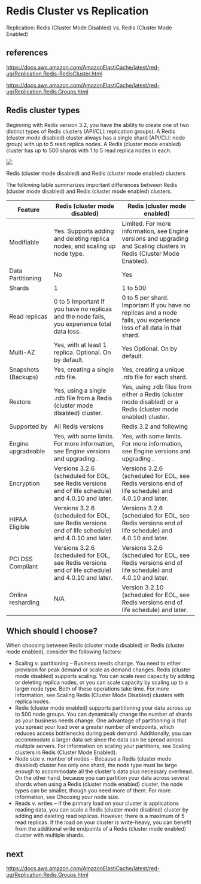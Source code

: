 # Redis Cluster vs Replication

Replication: Redis (Cluster Mode Disabled) vs. Redis (Cluster Mode Enabled)

## references

<https://docs.aws.amazon.com/AmazonElastiCache/latest/red-ug/Replication.Redis-RedisCluster.html>

<https://docs.aws.amazon.com/AmazonElastiCache/latest/red-ug/Replication.Redis.Groups.html>

## Redis cluster types

Beginning with Redis version 3.2, you have the ability to create one of two distinct types of Redis clusters (API/CLI: replication groups). A Redis (cluster mode disabled) cluster always has a single shard (API/CLI: node group) with up to 5 read replica nodes. A Redis (cluster mode enabled) cluster has up to 500 shards with 1 to 5 read replica nodes in each.

![](https://docs.aws.amazon.com/images/AmazonElastiCache/latest/red-ug/images/ElastiCache-NodeGroups.png)

Redis (cluster mode disabled) and Redis (cluster mode enabled) clusters

The following table summarizes important differences between Redis (cluster mode disabled) and Redis (cluster mode enabled) clusters.

| Feature             | Redis (cluster mode disabled)                                                                     | Redis (cluster mode enabled)                                                                                           |
|---------------------|---------------------------------------------------------------------------------------------------|------------------------------------------------------------------------------------------------------------------------|
| Modifiable          | Yes. Supports adding and deleting replica nodes, and scaling up node type.                        | Limited. For more information, see Engine versions and upgrading and Scaling clusters in Redis (Cluster Mode Enabled). |
| Data Partitioning   | No                                                                                                | Yes                                                                                                                    |
| Shards              | 1                                                                                                 | 1 to 500                                                                                                               |
| Read replicas       | 0 to 5  Important If you have no replicas and the node fails, you experience total data loss.     | 0 to 5 per shard.  Important If you have no replicas and a node fails, you experience loss of all data in that shard.  |
| Multi-AZ            | Yes, with at least 1 replica. Optional. On by default.                                            | Yes Optional. On by default.                                                                                           |
| Snapshots (Backups) | Yes, creating a single .rdb file.                                                                 | Yes, creating a unique .rdb file for each shard.                                                                       |
| Restore             | Yes, using a single .rdb file from a Redis (cluster mode disabled) cluster.                       | Yes, using .rdb files from either a Redis (cluster mode disabled) or a Redis (cluster mode enabled) cluster.           |
| Supported by        | All Redis versions                                                                                | Redis 3.2 and following                                                                                                |
| Engine upgradeable  | Yes, with some limits. For more information, see Engine versions and upgrading .                  | Yes, with some limits. For more information, see Engine versions and upgrading .                                       |
| Encryption          | Versions 3.2.6 (scheduled for EOL, see Redis versions end of life schedule) and 4.0.10 and later. | Versions 3.2.6 (scheduled for EOL, see Redis versions end of life schedule) and 4.0.10 and later.                      |
| HIPAA Eligible      | Versions 3.2.6 (scheduled for EOL, see Redis versions end of life schedule) and 4.0.10 and later. | Versions 3.2.6 (scheduled for EOL, see Redis versions end of life schedule) and 4.0.10 and later.                      |
| PCI DSS Compliant   | Versions 3.2.6 (scheduled for EOL, see Redis versions end of life schedule) and 4.0.10 and later. | Versions 3.2.6 (scheduled for EOL, see Redis versions end of life schedule) and 4.0.10 and later.                      |
| Online resharding   | N/A                                                                                               | Version 3.2.10 (scheduled for EOL, see Redis versions end of life schedule) and later.                                 |

## Which should I choose?

When choosing between Redis (cluster mode disabled) or Redis (cluster mode enabled), consider the following factors:

- Scaling v. partitioning – Business needs change. You need to either provision for peak demand or scale as demand changes. Redis (cluster mode disabled) supports scaling. You can scale read capacity by adding or deleting replica nodes, or you can scale capacity by scaling up to a larger node type. Both of these operations take time. For more information, see Scaling Redis (Cluster Mode Disabled) clusters with replica nodes.
- Redis (cluster mode enabled) supports partitioning your data across up to 500 node groups. You can dynamically change the number of shards as your business needs change. One advantage of partitioning is that you spread your load over a greater number of endpoints, which reduces access bottlenecks during peak demand. Additionally, you can accommodate a larger data set since the data can be spread across multiple servers. For information on scaling your partitions, see Scaling clusters in Redis (Cluster Mode Enabled).
- Node size v. number of nodes – Because a Redis (cluster mode disabled) cluster has only one shard, the node type must be large enough to accommodate all the cluster's data plus necessary overhead. On the other hand, because you can partition your data across several shards when using a Redis (cluster mode enabled) cluster, the node types can be smaller, though you need more of them. For more information, see Choosing your node size.
- Reads v. writes – If the primary load on your cluster is applications reading data, you can scale a Redis (cluster mode disabled) cluster by adding and deleting read replicas. However, there is a maximum of 5 read replicas. If the load on your cluster is write-heavy, you can benefit from the additional write endpoints of a Redis (cluster mode enabled) cluster with multiple shards.

## next

<https://docs.aws.amazon.com/AmazonElastiCache/latest/red-ug/Replication.Redis.Groups.html>
